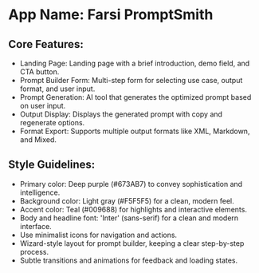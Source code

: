 # **App Name**: Farsi PromptSmith

## Core Features:

- Landing Page: Landing page with a brief introduction, demo field, and CTA button.
- Prompt Builder Form: Multi-step form for selecting use case, output format, and user input.
- Prompt Generation: AI tool that generates the optimized prompt based on user input.
- Output Display: Displays the generated prompt with copy and regenerate options.
- Format Export: Supports multiple output formats like XML, Markdown, and Mixed.

## Style Guidelines:

- Primary color: Deep purple (#673AB7) to convey sophistication and intelligence.
- Background color: Light gray (#F5F5F5) for a clean, modern feel.
- Accent color: Teal (#009688) for highlights and interactive elements.
- Body and headline font: 'Inter' (sans-serif) for a clean and modern interface.
- Use minimalist icons for navigation and actions.
- Wizard-style layout for prompt builder, keeping a clear step-by-step process.
- Subtle transitions and animations for feedback and loading states.